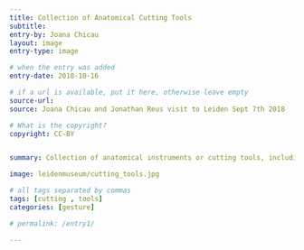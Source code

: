 ```yaml
---
title: Collection of Anatomical Cutting Tools
subtitle:
entry-by: Joana Chicau
layout: image
entry-type: image

# when the entry was added
entry-date: 2018-10-16

# if a url is available, put it here, otherwise leave empty
source-url:
source: Joana Chicau and Jonathan Reus visit to Leiden Sept 7th 2018

# What is the copyright?
copyright: CC-BY


summary: Collection of anatomical instruments or cutting tools, including knifes for amputation at Boerhaave Museum.

image: leidenmuseum/cutting_tools.jpg

# all tags separated by commas
tags: [cutting , tools]
categories: [gesture]

# permalink: /entry1/

---
```


